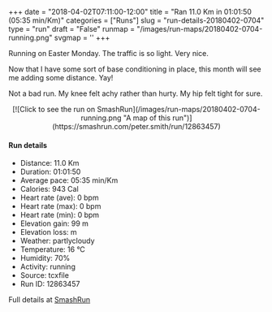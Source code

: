 +++
date = "2018-04-02T07:11:00-12:00"
title = "Ran 11.0 Km in 01:01:50 (05:35 min/Km)"
categories = ["Runs"]
slug = "run-details-20180402-0704"
type = "run"
draft = "False"
runmap = "/images/run-maps/20180402-0704-running.png"
svgmap = '<polyline points="92 15, 91 16, 95 18, 96 22, 99 27, 99 28, 97 30, 94 34, 100 41, 100 45, 98 51, 97 61, 99 66, 100 68, 98 71, 97 74, 97 78, 95 86, 94 89, 68 84, 68 84, 30 75, 19 72, 13 65, 9 61, 7 57, 2 55, 1 52, 0 38, 1 33, 22 31, 38 32, 44 31, 52 32, 55 32, 63 28, 79 15, 82 16, 82 16, 81 16, 83 13, 87 11">'
+++

Running on Easter Monday. The traffic is so light. Very nice. 

Now that I have some sort of base conditioning in place, this month will see me adding some distance. Yay! 

Not a bad run. My knee felt achy rather than hurty. My hip felt tight for sure. 



<!--more-->

<center>
[![Click to see the run on SmashRun](/images/run-maps/20180402-0704-running.png "A map of this run")](https://smashrun.com/peter.smith/run/12863457)
</center>

#### Run details

* Distance: 11.0 Km
* Duration: 01:01:50
* Average pace: 05:35 min/Km
* Calories: 943 Cal
* Heart rate (ave): 0 bpm
* Heart rate (max): 0 bpm
* Heart rate (min): 0 bpm
* Elevation gain: 99 m
* Elevation loss:  m
* Weather: partlycloudy
* Temperature: 16 &deg;C
* Humidity: 70%
* Activity: running
* Source: tcxfile
* Run ID: 12863457

Full details at [SmashRun](https://smashrun.com/peter.smith/run/12863457)